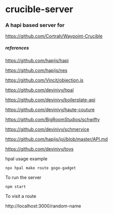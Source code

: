 # crucible-server

### A hapi based server for 
https://github.com/Cortrah/Waypoint-Crucible

##### references

https://github.com/hapijs/hapi

https://github.com/hapijs/nes

https://github.com/Vincit/objection.js

https://github.com/devinivy/hpal

https://github.com/devinivy/boilerplate-api

https://github.com/devinivy/haute-couture

https://github.com/BigRoomStudios/schwifty

https://github.com/devinivy/schmervice

https://github.com/hapijs/joi/blob/master/API.md

https://github.com/devinivy/toys


hpal usage example

    npx hpal make route gogo-gadget
    
To run the server

    npm start
    
To visit a route    

http://localhost:3000/random-name

